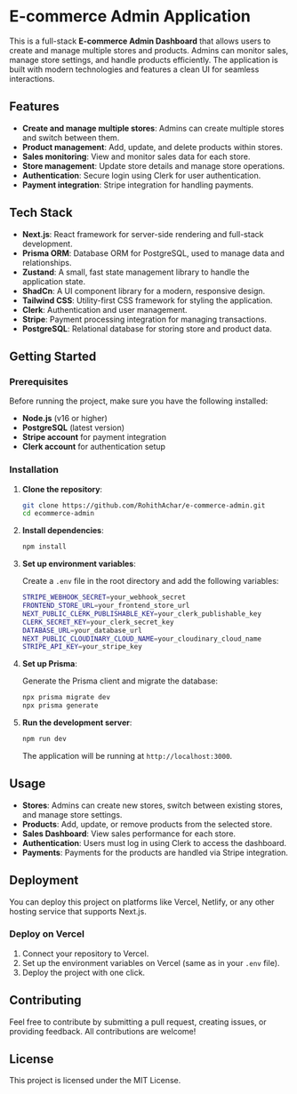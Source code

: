 # E-commerce Admin Application

This is a full-stack **E-commerce Admin Dashboard** that allows users to create and manage multiple stores and products. Admins can monitor sales, manage store settings, and handle products efficiently. The application is built with modern technologies and features a clean UI for seamless interactions.

## Features

- **Create and manage multiple stores**: Admins can create multiple stores and switch between them.
- **Product management**: Add, update, and delete products within stores.
- **Sales monitoring**: View and monitor sales data for each store.
- **Store management**: Update store details and manage store operations.
- **Authentication**: Secure login using Clerk for user authentication.
- **Payment integration**: Stripe integration for handling payments.

## Tech Stack

- **Next.js**: React framework for server-side rendering and full-stack development.
- **Prisma ORM**: Database ORM for PostgreSQL, used to manage data and relationships.
- **Zustand**: A small, fast state management library to handle the application state.
- **ShadCn**: A UI component library for a modern, responsive design.
- **Tailwind CSS**: Utility-first CSS framework for styling the application.
- **Clerk**: Authentication and user management.
- **Stripe**: Payment processing integration for managing transactions.
- **PostgreSQL**: Relational database for storing store and product data.

## Getting Started

### Prerequisites

Before running the project, make sure you have the following installed:

- **Node.js** (v16 or higher)
- **PostgreSQL** (latest version)
- **Stripe account** for payment integration
- **Clerk account** for authentication setup

### Installation

1. **Clone the repository**:
   ```bash
   git clone https://github.com/RohithAchar/e-commerce-admin.git
   cd ecommerce-admin
   ```

2. **Install dependencies**:
   ```bash
   npm install
   ```

3. **Set up environment variables**:

   Create a `.env` file in the root directory and add the following variables:

   ```bash
   STRIPE_WEBHOOK_SECRET=your_webhook_secret
   FRONTEND_STORE_URL=your_frontend_store_url
   NEXT_PUBLIC_CLERK_PUBLISHABLE_KEY=your_clerk_publishable_key
   CLERK_SECRET_KEY=your_clerk_secret_key
   DATABASE_URL=your_database_url
   NEXT_PUBLIC_CLOUDINARY_CLOUD_NAME=your_cloudinary_cloud_name
   STRIPE_API_KEY=your_stripe_key
   ```

4. **Set up Prisma**:

   Generate the Prisma client and migrate the database:

   ```bash
   npx prisma migrate dev
   npx prisma generate
   ```

5. **Run the development server**:

   ```bash
   npm run dev
   ```

   The application will be running at `http://localhost:3000`.

## Usage

- **Stores**: Admins can create new stores, switch between existing stores, and manage store settings.
- **Products**: Add, update, or remove products from the selected store.
- **Sales Dashboard**: View sales performance for each store.
- **Authentication**: Users must log in using Clerk to access the dashboard.
- **Payments**: Payments for the products are handled via Stripe integration.

## Deployment

You can deploy this project on platforms like Vercel, Netlify, or any other hosting service that supports Next.js.

### Deploy on Vercel

1. Connect your repository to Vercel.
2. Set up the environment variables on Vercel (same as in your `.env` file).
3. Deploy the project with one click.

## Contributing

Feel free to contribute by submitting a pull request, creating issues, or providing feedback. All contributions are welcome!

## License

This project is licensed under the MIT License.
